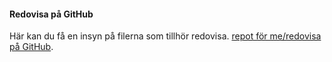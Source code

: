 #### Redovisa på GitHub

Här kan du få en insyn på filerna som tillhör redovisa. [repot för me/redovisa på GitHub](https://github.com/WilliamRytterlund/design/tree/master/content/redovisning).
